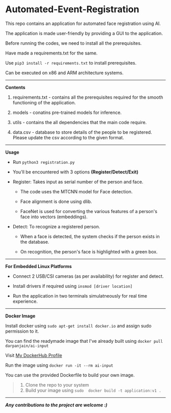 # Automated-Event-Registration

This repo contains an application for automated face registration using AI.

The application is made user-friendly by providing a GUI to the application.

Before running the codes, we need to install all the prerequisites. 

Have made a requirements.txt for the same. 

Use ``` pip3 install -r requirements.txt ``` to install prerequisites.

Can be executed on x86 and ARM architecture systems.

***

**Contents**

1. requirements.txt - contains all the prerequisites required for the smooth functioning of the application.

2. models - conatins pre-trained models for inference.

3. utils - contains the all dependencies that the main code require.

4. data.csv - database to store details of the people to be registered. Please update the csv according to the given format.

***

**Usage**

 - Run ``` python3 registration.py ```
 
 - You'll be encountered with 3 options **(Register/Detect/Exit)**
 
 - Register: Takes input as serial number of the person and face.
 
    - The code uses the MTCNN model for Face detection.

    - Face alignment is done using dlib.

    - FaceNet is used for converting the various features of a person's face into vectors (embeddings).

 - Detect: To recognize a registered person.

   - When a face is detected, the system checks if the person exists in the database.

   - On recognition, the person's face is highlighted with a green box. 

***

**For Embedded Linux Platforms**

- Connect 2 USB/CSI cameras (as per availability) for register and detect.

- Install drivers if required using ```insmod [driver location]```

- Run the application in two terminals simulatneously for real time experience.

***

**Docker Image**

Install docker using ```sudo apt-get install docker.io``` and assign sudo permission to it.

You can find the readymade image that I've already built using ``` docker pull darpanjain/ai-input ```

Visit [My DockerHub Profile](https://hub.docker.com/u/darpanjain/ "DockerHub Profile darpan-jain")

Run the image using ``` docker run -it --rm ai-input ```

You can use the provided Dockerfile to build your own image.

> 1. Clone the repo to your system
> 2. Build your image using ``` sudo  docker build -t application:v1 . ```

***

**_Any contributions to the project are welcome :)_**


